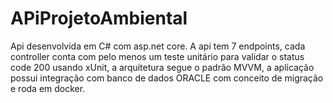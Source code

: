 # APiProjetoAmbiental
Api desenvolvida em C# com asp.net core. A api tem 7 endpoints, cada controller conta com pelo menos um teste unitário para validar o status code 200 usando xUnit, a arquitetura segue o padrão MVVM, a aplicação possui integração com banco de dados ORACLE com conceito de migração e roda em docker. 
